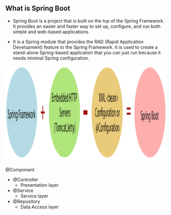 ## What is Spring Boot

-  Spring Boot is a project that is built on the top of the Spring Framework. It provides an easier and faster way to set up, configure, and run both simple and web-based applications.

-  It is a Spring module that provides the RAD (Rapid Application Development) feature to the Spring Framework. It is used to create a stand-alone Spring-based application that you can just run because it needs minimal Spring configuration.

<img src="springBoot.PNG" height="300">

@Component
-  @Controller
    -  Presentation layer
-  @Service
    -  Service layer
-  @Repository
    -  Data Access layer
